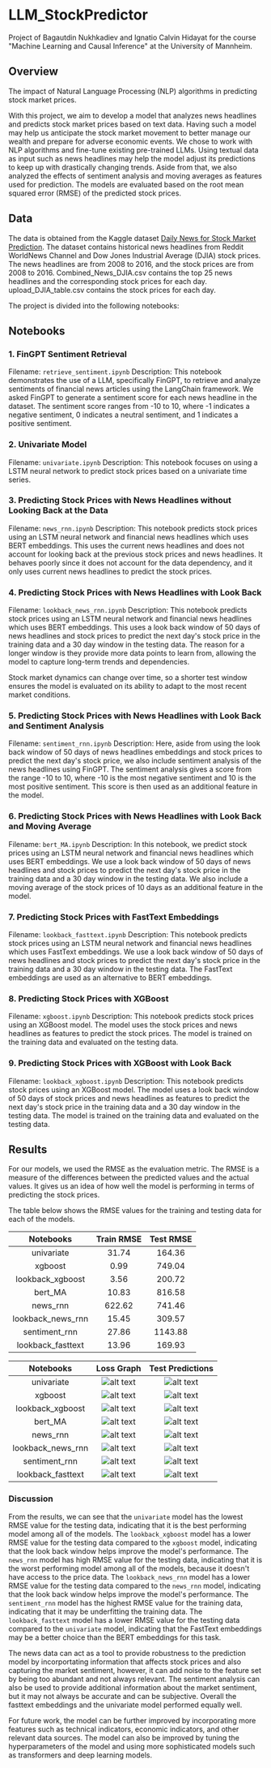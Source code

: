 # LLM_StockPredictor
Project of Bagautdin Nukhkadiev and Ignatio Calvin Hidayat for the course "Machine Learning and Causal Inference" at the University of Mannheim.

## Overview
The impact of Natural Language Processing (NLP) algorithms in predicting
stock market prices.

With this project, we aim to develop a model that analyzes news headlines
and predicts stock market prices based on text data. Having such a model may
help us anticipate the stock market movement to better manage our wealth and
prepare for adverse economic events. We chose to work with NLP algorithms and
fine-tune existing pre-trained LLMs. Using textual data as input such
as news headlines may help the model adjust its predictions to keep up with
drastically changing trends. Aside from that, we also analyzed the effects of sentiment analysis and moving averages as features used for prediction. The models are evaluated based on the root mean squared error (RMSE) of the predicted stock prices. 

## Data
The data is obtained from the Kaggle dataset [Daily News for Stock Market Prediction](https://www.kaggle.com/aaron7sun/stocknews). The dataset contains historical news headlines from Reddit WorldNews Channel and Dow Jones Industrial Average (DJIA) stock prices. The news headlines are from 2008 to 2016, and the stock prices are from 2008 to 2016. Combined_News_DJIA.csv contains the top 25 news headlines and the corresponding stock prices for each day. upload_DJIA_table.csv contains the stock prices for each day. 

The project is divided into the following notebooks:

## Notebooks

### 1. FinGPT Sentiment Retrieval
Filename: `retrieve_sentiment.ipynb`
Description: This notebook demonstrates the use of a LLM, specifically FinGPT, to retrieve and analyze sentiments of financial news articles using the LangChain framework. We asked FinGPT to generate a sentiment score for each news headline in the dataset. The sentiment score ranges from -10 to 10, where -1 indicates a negative sentiment, 0 indicates a neutral sentiment, and 1 indicates a positive sentiment.

### 2. Univariate Model
Filename: `univariate.ipynb`
Description: This notebook focuses on using a LSTM neural network to predict stock prices based on a univariate time series.

### 3. Predicting Stock Prices with News Headlines without Looking Back at the Data
Filename: `news_rnn.ipynb`
Description: This notebook predicts stock prices using an LSTM neural network and financial news headlines which uses BERT embeddings. This uses the current news headlines and does not account for looking back at the previous stock prices and news headlines. It behaves poorly since it does not account for the data dependency, and it only uses current news headlines to predict the stock prices.

### 4. Predicting Stock Prices with News Headlines with Look Back
Filename: `lookback_news_rnn.ipynb`
Description: This notebook predicts stock prices using an LSTM neural network and financial news headlines which uses BERT embeddings. This uses a look back window of 50 days of news headlines and stock prices to predict the next day's stock price in the training data and a 30 day window in the testing data. The reason for a longer window is they provide more data points to learn from, allowing the model to capture long-term trends and dependencies.

Stock market dynamics can change over time, so a shorter test window ensures the model is evaluated on its ability to adapt to the most recent market conditions.

### 5. Predicting Stock Prices with News Headlines with Look Back and Sentiment Analysis
Filename: `sentiment_rnn.ipynb`
Description: Here, aside from using the look back window of 50 days of news headlines embeddings and stock prices to predict the next day's stock price, we also include sentiment analysis of the news headlines using FinGPT. The sentiment analysis gives a score from the range -10 to 10, where -10 is the most negative sentiment and 10 is the most positive sentiment. This score is then used as an additional feature in the model. 

### 6. Predicting Stock Prices with News Headlines with Look Back and Moving Average
Filename: `bert_MA.ipynb`
Description: In this notebook, we predict stock prices using an LSTM neural network and financial news headlines which uses BERT embeddings. We use a look back window of 50 days of news headlines and stock prices to predict the next day's stock price in the training data and a 30 day window in the testing data. We also include a moving average of the stock prices of 10 days as an additional feature in the model.

### 7. Predicting Stock Prices with FastText Embeddings
Filename: `lookback_fasttext.ipynb`
Description: This notebook predicts stock prices using an LSTM neural network and financial news headlines which uses FastText embeddings. We use a look back window of 50 days of news headlines and stock prices to predict the next day's stock price in the training data and a 30 day window in the testing data. The FastText embeddings are used as an alternative to BERT embeddings.

### 8. Predicting Stock Prices with XGBoost
Filename: `xgboost.ipynb`
Description: This notebook predicts stock prices using an XGBoost model. The model uses the stock prices and news headlines as features to predict the stock prices. The model is trained on the training data and evaluated on the testing data.

### 9. Predicting Stock Prices with XGBoost with Look Back
Filename: `lookback_xgboost.ipynb`
Description: This notebook predicts stock prices using an XGBoost model. The model uses a look back window of 50 days of stock prices and news headlines as features to predict the next day's stock price in the training data and a 30 day window in the testing data. The model is trained on the training data and evaluated on the testing data.

## Results
For our models, we used the RMSE as the evaluation metric. The RMSE is a measure of the differences between the predicted values and the actual values. It gives us an idea of how well the model is performing in terms of predicting the stock prices.

The table below shows the RMSE values for the training and testing data for each of the models.

<center>

| Notebooks 	        | Train RMSE 	        | Test RMSE 	    |
|:---:	                |:---:	                |:---:	            |
| univariate 	        | 31.74	                | 164.36 	        |
| xgboost 	            | 0.99 	                | 749.04	        |
| lookback_xgboost 	    | 3.56	                | 200.72	        |
| bert_MA 	            | 10.83	                | 816.58	        |
| news_rnn            	| 622.62 	            | 741.46	        |
| lookback_news_rnn 	| 15.45	                | 309.57	        |
| sentiment_rnn 	    | 27.86 	            | 1143.88	        |
| lookback_fasttext 	| 13.96 	            | 169.93	        |

</center>   

| Notebooks 	        | Loss Graph 	                        | Test Predictions	                |
|:---:	                |:---:	                                |:---:	                            |
| univariate 	        | ![alt text](images/image-2.png) 	    | ![alt text](images/image-6.png)	|
| xgboost 	            | ![alt text](images/image-14.png)	    | ![alt text](images/image-11.png)  |
| lookback_xgboost 	    | ![alt text](images/image-15.png)      | ![alt text](images/image-10.png)  |
| bert_MA 	            | ![alt text](images/image.png) 	    | ![alt text](images/image-5.png) 	|
| news_rnn            	| ![alt text](images/image-3.png)       | ![alt text](images/image-8.png) 	|
| lookback_news_rnn 	| ![alt text](images/image-1.png) 	    | ![alt text](images/image-7.png) 	|
| sentiment_rnn 	    | ![alt text](images/image-4.png)       | ![alt text](images/image-9.png) 	|
| lookback_fasttext 	| ![alt text](images/image-12.png) 	    | ![alt text](images/image-13.png) 	|

### Discussion
From the results, we can see that the `univariate` model has the lowest RMSE value for the testing data, indicating that it is the best performing model among all of the models. The `lookback_xgboost` model has a lower RMSE value for the testing data compared to the `xgboost` model, indicating that the look back window helps improve the model's performance. The `news_rnn` model has high RMSE value for the testing data, indicating that it is the worst performing model among all of the models, because it doesn't have access to the price data. The `lookback_news_rnn` model has a lower RMSE value for the testing data compared to the `news_rnn` model, indicating that the look back window helps improve the model's performance. The `sentiment_rnn` model has the highest RMSE value for the training data, indicating that it may be underfitting the training data. The `lookback_fasttext` model has a lower RMSE value for the testing data compared to the `univariate` model, indicating that the FastText embeddings may be a better choice than the BERT embeddings for this task.

The news data can act as a tool to provide robustness to the prediction model by incorportating information that affects stock prices and also capturing the market sentiment, however, it can add noise to the feature set by being too abundant and not always relevant. The sentiment analysis can also be used to provide additional information about the market sentiment, but it may not always be accurate and can be subjective. Overall the fasttext embeddings and the univariate model performed equally well. 

For future work, the model can be further improved by incorporating more features such as technical indicators, economic indicators, and other relevant data sources. The model can also be improved by tuning the hyperparameters of the model and using more sophisticated models such as transformers and deep learning models.

